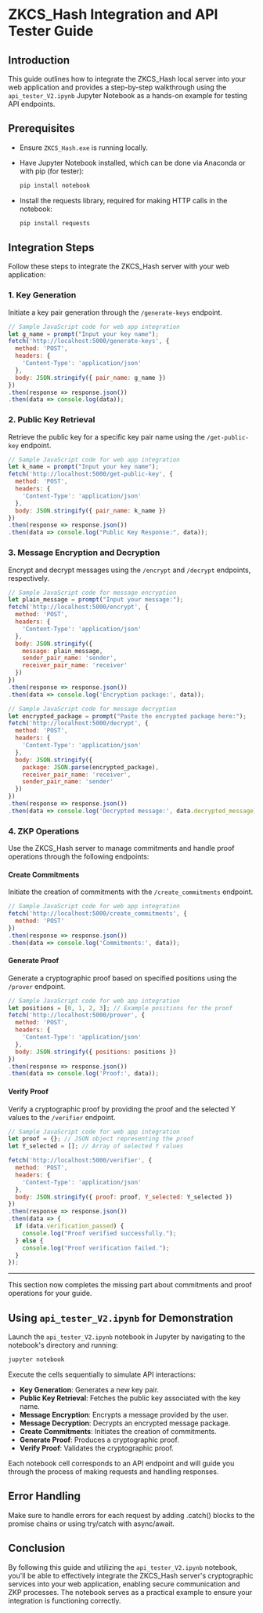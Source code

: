 # ZKCS_Hash Integration and API Tester Guide

## Introduction

This guide outlines how to integrate the ZKCS_Hash local server into your web application and provides a step-by-step walkthrough using the `api_tester_V2.ipynb` Jupyter Notebook as a hands-on example for testing API endpoints.

## Prerequisites

- Ensure `ZKCS_Hash.exe` is running locally.
- Have Jupyter Notebook installed, which can be done via Anaconda or with pip (for tester):

   ```sh
   pip install notebook
   ```
- Install the requests library, required for making HTTP calls in the notebook:
   ```sh
   pip install requests
   ```

## Integration Steps

Follow these steps to integrate the ZKCS_Hash server with your web application:

### 1. Key Generation

Initiate a key pair generation through the `/generate-keys` endpoint.

```javascript
// Sample JavaScript code for web app integration
let g_name = prompt("Input your key name");
fetch('http://localhost:5000/generate-keys', {
  method: 'POST',
  headers: {
    'Content-Type': 'application/json'
  },
  body: JSON.stringify({ pair_name: g_name })
})
.then(response => response.json())
.then(data => console.log(data));
```

### 2. Public Key Retrieval

Retrieve the public key for a specific key pair name using the `/get-public-key` endpoint.

```javascript
// Sample JavaScript code for web app integration
let k_name = prompt("Input your key name");
fetch('http://localhost:5000/get-public-key', {
  method: 'POST',
  headers: {
    'Content-Type': 'application/json'
  },
  body: JSON.stringify({ pair_name: k_name })
})
.then(response => response.json())
.then(data => console.log("Public Key Response:", data));
```

### 3. Message Encryption and Decryption

Encrypt and decrypt messages using the `/encrypt` and `/decrypt` endpoints, respectively.

```javascript
// Sample JavaScript code for message encryption
let plain_message = prompt("Input your message:");
fetch('http://localhost:5000/encrypt', {
  method: 'POST',
  headers: {
    'Content-Type': 'application/json'
  },
  body: JSON.stringify({
    message: plain_message,
    sender_pair_name: 'sender',
    receiver_pair_name: 'receiver'
  })
})
.then(response => response.json())
.then(data => console.log('Encryption package:', data));

// Sample JavaScript code for message decryption
let encrypted_package = prompt("Paste the encrypted package here:");
fetch('http://localhost:5000/decrypt', {
  method: 'POST',
  headers: {
    'Content-Type': 'application/json'
  },
  body: JSON.stringify({
    package: JSON.parse(encrypted_package),
    receiver_pair_name: 'receiver',
    sender_pair_name: 'sender'
  })
})
.then(response => response.json())
.then(data => console.log('Decrypted message:', data.decrypted_message));
```

### 4. ZKP Operations

Use the ZKCS_Hash server to manage commitments and handle proof operations through the following endpoints:

#### Create Commitments

Initiate the creation of commitments with the `/create_commitments` endpoint.

```javascript
// Sample JavaScript code for web app integration
fetch('http://localhost:5000/create_commitments', {
  method: 'POST'
})
.then(response => response.json())
.then(data => console.log('Commitments:', data));
```

#### Generate Proof

Generate a cryptographic proof based on specified positions using the `/prover` endpoint.

```javascript
// Sample JavaScript code for web app integration
let positions = [0, 1, 2, 3]; // Example positions for the proof
fetch('http://localhost:5000/prover', {
  method: 'POST',
  headers: {
    'Content-Type': 'application/json'
  },
  body: JSON.stringify({ positions: positions })
})
.then(response => response.json())
.then(data => console.log('Proof:', data));
```

#### Verify Proof

Verify a cryptographic proof by providing the proof and the selected Y values to the `/verifier` endpoint.

```javascript
// Sample JavaScript code for web app integration
let proof = {}; // JSON object representing the proof
let Y_selected = []; // Array of selected Y values

fetch('http://localhost:5000/verifier', {
  method: 'POST',
  headers: {
    'Content-Type': 'application/json'
  },
  body: JSON.stringify({ proof: proof, Y_selected: Y_selected })
})
.then(response => response.json())
.then(data => {
  if (data.verification_passed) {
    console.log("Proof verified successfully.");
  } else {
    console.log("Proof verification failed.");
  }
});
```

---

This section now completes the missing part about commitments and proof operations for your guide.

## Using `api_tester_V2.ipynb` for Demonstration

Launch the `api_tester_V2.ipynb` notebook in Jupyter by navigating to the notebook's directory and running:

```sh
jupyter notebook
```

Execute the cells sequentially to simulate API interactions:

- **Key Generation**: Generates a new key pair.
- **Public Key Retrieval**: Fetches the public key associated with the key name.
- **Message Encryption**: Encrypts a message provided by the user.
- **Message Decryption**: Decrypts an encrypted message package.
- **Create Commitments**: Initiates the creation of commitments.
- **Generate Proof**: Produces a cryptographic proof.
- **Verify Proof**: Validates the cryptographic proof.

Each notebook cell corresponds to an API endpoint and will guide you through the process of making requests and handling responses.

## Error Handling
Make sure to handle errors for each request by adding .catch() blocks to the promise chains or using try/catch with async/await.

## Conclusion

By following this guide and utilizing the `api_tester_V2.ipynb` notebook, you'll be able to effectively integrate the ZKCS_Hash server's cryptographic services into your web application, enabling secure communication and ZKP processes. The notebook serves as a practical example to ensure your integration is functioning correctly.